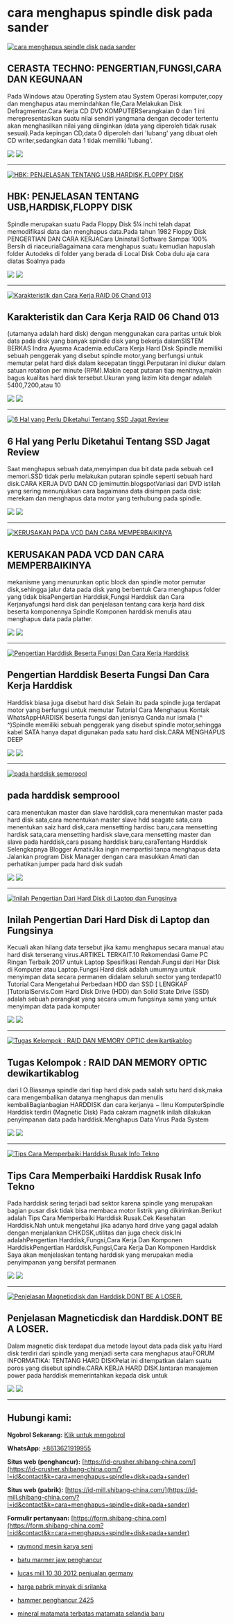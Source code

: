 # cara menghapus spindle disk pada sander

<a href="https://swt.shibang-china.com/?l=id&img&k=cara+menghapus+spindle+disk+pada+sander" target="_blank">![cara menghapus spindle disk pada sander](http://static.shibang-china.com/all-800x300/1446.jpg)</a>

## CERASTA TECHNO: PENGERTIAN,FUNGSI,CARA DAN KEGUNAAN
Pada Windows atau Operating System atau System Operasi komputer,copy dan menghapus atau memindahkan file,Cara Melakukan Disk Defragmenter.Cara Kerja CD DVD KOMPUTERSerangkaian 0 dan 1 ini merepresentasikan suatu nilai sendiri yangmana dengan decoder tertentu akan menghasilkan nilai yang diinginkan (data yang diperoleh tidak rusak sesuai).Pada kepingan CD,data 0 diperoleh dari 'lubang' yang dibuat oleh CD writer,sedangkan data 1 tidak memiliki 'lubang'.


<a href="https://whatsapp.shibangsoft.com/WhatsApp.php" target="_blank" title="WhatsApp">![](http://static.shibang-china.com/icon/whatsapp.png)</a> <a href="https://swt.shibang-china.com/?l=id&icon&k=cara+menghapus+spindle+disk+pada+sander" target="_blank">![](http://static.shibang-china.com/icon/chat-id.png)</a>

---

<a href="https://swt.shibang-china.com/?l=id&img&k=cara+menghapus+spindle+disk+pada+sander" target="_blank">![HBK: PENJELASAN TENTANG USB,HARDISK,FLOPPY DISK](http://static.shibang-china.com/all-800x300/631.jpg)</a>

## HBK: PENJELASAN TENTANG USB,HARDISK,FLOPPY DISK
Spindle merupakan suatu Pada Floppy Disk 5¼ inchi telah dapat memodifikasi data dan menghapus data.Pada tahun 1982 Floppy Disk PENGERTIAN DAN CARA KERJACara Uninstall Software Sampai 100% Bersih di riaceuriaBagaimana cara menghapus suatu kemudian hapuslah folder Autodeks di folder yang berada di Local Disk Coba dulu aja cara diatas Soalnya pada


<a href="https://whatsapp.shibangsoft.com/WhatsApp.php" target="_blank" title="WhatsApp">![](http://static.shibang-china.com/icon/whatsapp.png)</a> <a href="https://swt.shibang-china.com/?l=id&icon&k=cara+menghapus+spindle+disk+pada+sander" target="_blank">![](http://static.shibang-china.com/icon/chat-id.png)</a>

---

<a href="https://swt.shibang-china.com/?l=id&img&k=cara+menghapus+spindle+disk+pada+sander" target="_blank">![Karakteristik dan Cara Kerja RAID 06 Chand 013](http://static.shibang-china.com/all-800x300/281.jpg)</a>

## Karakteristik dan Cara Kerja RAID 06 Chand 013
(utamanya adalah hard disk) dengan menggunakan cara paritas untuk blok data pada disk yang banyak spindle disk yang bekerja dalamSISTEM BERKAS Indra Ayusma Academia.eduCara Kerja Hard Disk Spindle memiliki sebuah penggerak yang disebut spindle motor,yang berfungsi untuk memutar pelat hard disk dalam kecepatan tinggi.Perputaran ini diukur dalam satuan rotation per minute (RPM).Makin cepat putaran tiap menitnya,makin bagus kualitas hard disk tersebut.Ukuran yang lazim kita dengar adalah 5400,7200,atau 10


<a href="https://whatsapp.shibangsoft.com/WhatsApp.php" target="_blank" title="WhatsApp">![](http://static.shibang-china.com/icon/whatsapp.png)</a> <a href="https://swt.shibang-china.com/?l=id&icon&k=cara+menghapus+spindle+disk+pada+sander" target="_blank">![](http://static.shibang-china.com/icon/chat-id.png)</a>

---

<a href="https://swt.shibang-china.com/?l=id&img&k=cara+menghapus+spindle+disk+pada+sander" target="_blank">![6 Hal yang Perlu Diketahui Tentang SSD Jagat Review](http://static.shibang-china.com/all-800x300/1333.jpg)</a>

## 6 Hal yang Perlu Diketahui Tentang SSD Jagat Review
Saat menghapus sebuah data,menyimpan dua bit data pada sebuah cell memori.SSD tidak perlu melakukan putaran spindle seperti sebuah hard disk.CARA KERJA DVD DAN CD jemimuttin.blogspotVariasi dari DVD istilah yang sering menunjukkan cara bagaimana data disimpan pada disk: merekam dan menghapus data motor yang terhubung pada spindle.


<a href="https://whatsapp.shibangsoft.com/WhatsApp.php" target="_blank" title="WhatsApp">![](http://static.shibang-china.com/icon/whatsapp.png)</a> <a href="https://swt.shibang-china.com/?l=id&icon&k=cara+menghapus+spindle+disk+pada+sander" target="_blank">![](http://static.shibang-china.com/icon/chat-id.png)</a>

---

<a href="https://swt.shibang-china.com/?l=id&img&k=cara+menghapus+spindle+disk+pada+sander" target="_blank">![KERUSAKAN PADA VCD DAN CARA MEMPERBAIKINYA](http://static.shibang-china.com/all-800x300/1099.jpg)</a>

## KERUSAKAN PADA VCD DAN CARA MEMPERBAIKINYA
mekanisme yang menurunkan optic block dan spindle motor pemutar disk,sehingga jalur data pada disk yang berbentuk Cara menghapus folder yang tidak bisaPengertian Harddisk,Fungsi Harddisk dan Cara Kerjanyafungsi hard disk dan penjelasan tentang cara kerja hard disk beserta komponennya Spindle Komponen harddisk menulis atau menghapus data pada platter.


<a href="https://whatsapp.shibangsoft.com/WhatsApp.php" target="_blank" title="WhatsApp">![](http://static.shibang-china.com/icon/whatsapp.png)</a> <a href="https://swt.shibang-china.com/?l=id&icon&k=cara+menghapus+spindle+disk+pada+sander" target="_blank">![](http://static.shibang-china.com/icon/chat-id.png)</a>

---

<a href="https://swt.shibang-china.com/?l=id&img&k=cara+menghapus+spindle+disk+pada+sander" target="_blank">![Pengertian Harddisk Beserta Fungsi Dan Cara Kerja Harddisk](http://static.shibang-china.com/all-800x300/1486.jpg)</a>

## Pengertian Harddisk Beserta Fungsi Dan Cara Kerja Harddisk
Harddisk biasa juga disebut hard disk Selain itu pada spindle juga terdapat motor yang berfungsi untuk memutar Tutorial Cara Menghapus Kontak WhatsAppHARDISK beserta fungsi dan jenisnya Canda nur ismala (^ ^)Spindle memiliki sebuah penggerak yang disebut spindle motor,sehingga kabel SATA hanya dapat digunakan pada satu hard disk.CARA MENGHAPUS DEEP


<a href="https://whatsapp.shibangsoft.com/WhatsApp.php" target="_blank" title="WhatsApp">![](http://static.shibang-china.com/icon/whatsapp.png)</a> <a href="https://swt.shibang-china.com/?l=id&icon&k=cara+menghapus+spindle+disk+pada+sander" target="_blank">![](http://static.shibang-china.com/icon/chat-id.png)</a>

---

<a href="https://swt.shibang-china.com/?l=id&img&k=cara+menghapus+spindle+disk+pada+sander" target="_blank">![pada harddisk semproool](http://static.shibang-china.com/all-800x300/937.jpg)</a>

## pada harddisk semproool
cara menentukan master dan slave harddisk,cara menentukan master pada hard disk sata,cara menentukan master slave hdd seagate sata,cara menentukan saiz hard disk,cara mensetting hardisc baru,cara mensetting hardisk sata,cara mensetting hardisk slave,cara mensetting master dan slave pada harddisk,cara pasang harddisk baru,caraTentang Harddisk Selengkapnya Blogger AmatirJika ingin mempartisi tanpa menghapus data Jalankan program Disk Manager dengan cara masukkan Amati dan perhatikan jumper pada hard disk sudah


<a href="https://whatsapp.shibangsoft.com/WhatsApp.php" target="_blank" title="WhatsApp">![](http://static.shibang-china.com/icon/whatsapp.png)</a> <a href="https://swt.shibang-china.com/?l=id&icon&k=cara+menghapus+spindle+disk+pada+sander" target="_blank">![](http://static.shibang-china.com/icon/chat-id.png)</a>

---

<a href="https://swt.shibang-china.com/?l=id&img&k=cara+menghapus+spindle+disk+pada+sander" target="_blank">![Inilah Pengertian Dari Hard Disk di Laptop dan Fungsinya](http://static.shibang-china.com/all-800x300/172.jpg)</a>

## Inilah Pengertian Dari Hard Disk di Laptop dan Fungsinya
Kecuali akan hilang data tersebut jika kamu menghapus secara manual atau hard disk terserang virus.ARTIKEL TERKAIT.10 Rekomendasi Game PC Ringan Terbaik 2017 untuk Laptop Spesifikasi Rendah.Fungsi dari Har Disk di Komputer atau Laptop.Fungsi Hard disk adalah umumnya untuk menyimpan data secara permanen didalam seluruh sector yang terdapat10 Tutorial Cara Mengetahui Perbedaan HDD dan SSD [ LENGKAP ]TutorialServis.Com Hard Disk Drive (HDD) dan Solid State Drive (SSD) adalah sebuah perangkat yang secara umum fungsinya sama yang untuk menyimpan data pada komputer


<a href="https://whatsapp.shibangsoft.com/WhatsApp.php" target="_blank" title="WhatsApp">![](http://static.shibang-china.com/icon/whatsapp.png)</a> <a href="https://swt.shibang-china.com/?l=id&icon&k=cara+menghapus+spindle+disk+pada+sander" target="_blank">![](http://static.shibang-china.com/icon/chat-id.png)</a>

---

<a href="https://swt.shibang-china.com/?l=id&img&k=cara+menghapus+spindle+disk+pada+sander" target="_blank">![Tugas Kelompok : RAID DAN MEMORY OPTIC dewikartikablog](http://static.shibang-china.com/all-800x300/194.jpg)</a>

## Tugas Kelompok : RAID DAN MEMORY OPTIC dewikartikablog
dari I O.Biasanya spindle dari tiap hard disk pada salah satu hard disk,maka cara mengembalikan datanya menghapus dan menulis kembaliBagianbagian HARDDISK dan cara kerjanya ~ Ilmu KomputerSpindle Harddisk terdiri (Magnetic Disk) Pada cakram magnetik inilah dilakukan penyimpanan data pada harddisk.Menghapus Data Virus Pada System


<a href="https://whatsapp.shibangsoft.com/WhatsApp.php" target="_blank" title="WhatsApp">![](http://static.shibang-china.com/icon/whatsapp.png)</a> <a href="https://swt.shibang-china.com/?l=id&icon&k=cara+menghapus+spindle+disk+pada+sander" target="_blank">![](http://static.shibang-china.com/icon/chat-id.png)</a>

---

<a href="https://swt.shibang-china.com/?l=id&img&k=cara+menghapus+spindle+disk+pada+sander" target="_blank">![Tips Cara Memperbaiki Harddisk Rusak Info Tekno](http://static.shibang-china.com/all-800x300/586.jpg)</a>

## Tips Cara Memperbaiki Harddisk Rusak Info Tekno
Pada harddisk sering terjadi bad sektor karena spindle yang merupakan bagian pusar disk tidak bisa membaca motor listrik yang dikirimkan.Berikut adalah Tips Cara Memperbaiki Harddisk Rusak.Cek Kesehatan Harddisk.Nah untuk mengetahui jika adanya hard drive yang gagal adalah dengan menjalankan CHKDSK,utilitas dan juga check disk.Ini adalahPengertian Harddisk,Fungsi,Cara Kerja Dan Komponen HarddiskPengertian Harddisk,Fungsi,Cara Kerja Dan Komponen Harddisk Saya akan menjelaskan tentang harddisk yang merupakan media penyimpanan yang bersifat permanen


<a href="https://whatsapp.shibangsoft.com/WhatsApp.php" target="_blank" title="WhatsApp">![](http://static.shibang-china.com/icon/whatsapp.png)</a> <a href="https://swt.shibang-china.com/?l=id&icon&k=cara+menghapus+spindle+disk+pada+sander" target="_blank">![](http://static.shibang-china.com/icon/chat-id.png)</a>

---

<a href="https://swt.shibang-china.com/?l=id&img&k=cara+menghapus+spindle+disk+pada+sander" target="_blank">![Penjelasan Magneticdisk dan Harddisk.DONT BE A LOSER.](http://static.shibang-china.com/all-800x300/1153.jpg)</a>

## Penjelasan Magneticdisk dan Harddisk.DONT BE A LOSER.
Dalam magnetic disk terdapat dua metode layout data pada disk yaitu Hard disk terdiri dari spindle yang menjadi serta cara menghapus atauFORUM INFORMATIKA: TENTANG HARD DISKPelat ini ditempatkan dalam suatu poros yang disebut spindle.CARA KERJA HARD DISK.lantaran manajemen power pada harddisk memerintahkan kepada disk untuk


<a href="https://whatsapp.shibangsoft.com/WhatsApp.php" target="_blank" title="WhatsApp">![](http://static.shibang-china.com/icon/whatsapp.png)</a> <a href="https://swt.shibang-china.com/?l=id&icon&k=cara+menghapus+spindle+disk+pada+sander" target="_blank">![](http://static.shibang-china.com/icon/chat-id.png)</a>

---
## Hubungi kami:

**Ngobrol Sekarang:** [Klik untuk mengobrol](https://swt.shibang-china.com?l=id&contact&k=cara+menghapus+spindle+disk+pada+sander)

**WhatsApp:**  [+8613621919955](https://whatsapp.shibangsoft.com/WhatsApp.php)

**Situs web (penghancur):** [https://id-crusher.shibang-china.com/](https://id-crusher.shibang-china.com/?l=id&contact&k=cara+menghapus+spindle+disk+pada+sander)

**Situs web (pabrik):** [https://id-mill.shibang-china.com/](https://id-mill.shibang-china.com/?l=id&contact&k=cara+menghapus+spindle+disk+pada+sander)

**Formulir pertanyaan:** [https://form.shibang-china.com](https://form.shibang-china.com?l=id&contact&k=cara+menghapus+spindle+disk+pada+sander)

* [raymond mesin karya seni](../22/raymond%20mesin%20karya%20seni.md)

* [batu marmer jaw penghancur](../25/batu%20marmer%20jaw%20penghancur.md)

* [lucas mill 10 30 2012 penjualan germany](../29/lucas%20mill%2010%2030%202012%20penjualan%20germany.md)

* [harga pabrik minyak di srilanka](../20/harga%20pabrik%20minyak%20di%20srilanka.md)

* [hammer penghancur 2425](../23/hammer%20penghancur%202425.md)

* [mineral matamata terbatas matamata selandia baru](../21/mineral%20matamata%20terbatas%20matamata%20selandia%20baru.md)